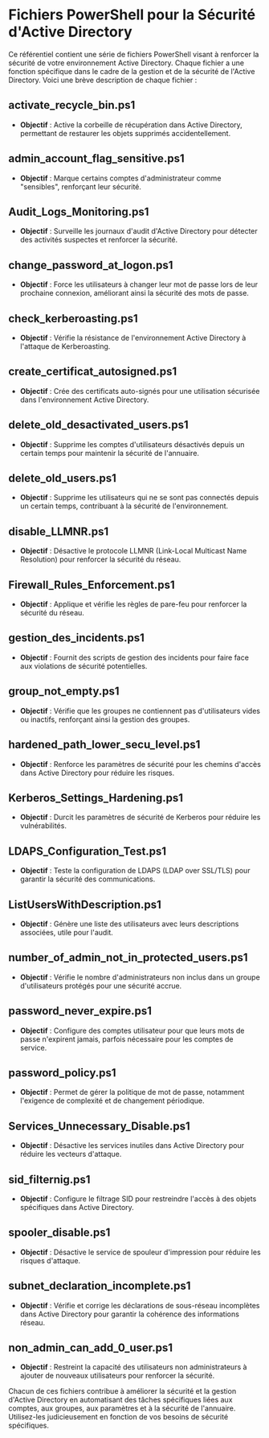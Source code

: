 # Fichiers PowerShell pour la Sécurité d'Active Directory

Ce référentiel contient une série de fichiers PowerShell visant à renforcer la sécurité de votre environnement Active Directory. Chaque fichier a une fonction spécifique dans le cadre de la gestion et de la sécurité de l'Active Directory. Voici une brève description de chaque fichier :

## activate_recycle_bin.ps1
- **Objectif** : Active la corbeille de récupération dans Active Directory, permettant de restaurer les objets supprimés accidentellement.

## admin_account_flag_sensitive.ps1
- **Objectif** : Marque certains comptes d'administrateur comme "sensibles", renforçant leur sécurité.

## Audit_Logs_Monitoring.ps1
- **Objectif** : Surveille les journaux d'audit d'Active Directory pour détecter des activités suspectes et renforcer la sécurité.

## change_password_at_logon.ps1
- **Objectif** : Force les utilisateurs à changer leur mot de passe lors de leur prochaine connexion, améliorant ainsi la sécurité des mots de passe.

## check_kerberoasting.ps1
- **Objectif** : Vérifie la résistance de l'environnement Active Directory à l'attaque de Kerberoasting.

## create_certificat_autosigned.ps1
- **Objectif** : Crée des certificats auto-signés pour une utilisation sécurisée dans l'environnement Active Directory.

## delete_old_desactivated_users.ps1
- **Objectif** : Supprime les comptes d'utilisateurs désactivés depuis un certain temps pour maintenir la sécurité de l'annuaire.

## delete_old_users.ps1
- **Objectif** : Supprime les utilisateurs qui ne se sont pas connectés depuis un certain temps, contribuant à la sécurité de l'environnement.

## disable_LLMNR.ps1
- **Objectif** : Désactive le protocole LLMNR (Link-Local Multicast Name Resolution) pour renforcer la sécurité du réseau.

## Firewall_Rules_Enforcement.ps1
- **Objectif** : Applique et vérifie les règles de pare-feu pour renforcer la sécurité du réseau.

## gestion_des_incidents.ps1
- **Objectif** : Fournit des scripts de gestion des incidents pour faire face aux violations de sécurité potentielles.

## group_not_empty.ps1
- **Objectif** : Vérifie que les groupes ne contiennent pas d'utilisateurs vides ou inactifs, renforçant ainsi la gestion des groupes.

## hardened_path_lower_secu_level.ps1
- **Objectif** : Renforce les paramètres de sécurité pour les chemins d'accès dans Active Directory pour réduire les risques.

## Kerberos_Settings_Hardening.ps1
- **Objectif** : Durcit les paramètres de sécurité de Kerberos pour réduire les vulnérabilités.

## LDAPS_Configuration_Test.ps1
- **Objectif** : Teste la configuration de LDAPS (LDAP over SSL/TLS) pour garantir la sécurité des communications.

## ListUsersWithDescription.ps1
- **Objectif** : Génère une liste des utilisateurs avec leurs descriptions associées, utile pour l'audit.

## number_of_admin_not_in_protected_users.ps1
- **Objectif** : Vérifie le nombre d'administrateurs non inclus dans un groupe d'utilisateurs protégés pour une sécurité accrue.

## password_never_expire.ps1
- **Objectif** : Configure des comptes utilisateur pour que leurs mots de passe n'expirent jamais, parfois nécessaire pour les comptes de service.

## password_policy.ps1
- **Objectif** : Permet de gérer la politique de mot de passe, notamment l'exigence de complexité et de changement périodique.

## Services_Unnecessary_Disable.ps1
- **Objectif** : Désactive les services inutiles dans Active Directory pour réduire les vecteurs d'attaque.

## sid_filternig.ps1
- **Objectif** : Configure le filtrage SID pour restreindre l'accès à des objets spécifiques dans Active Directory.

## spooler_disable.ps1
- **Objectif** : Désactive le service de spouleur d'impression pour réduire les risques d'attaque.

## subnet_declaration_incomplete.ps1
- **Objectif** : Vérifie et corrige les déclarations de sous-réseau incomplètes dans Active Directory pour garantir la cohérence des informations réseau.

## non_admin_can_add_0_user.ps1
- **Objectif** : Restreint la capacité des utilisateurs non administrateurs à ajouter de nouveaux utilisateurs pour renforcer la sécurité.

Chacun de ces fichiers contribue à améliorer la sécurité et la gestion d'Active Directory en automatisant des tâches spécifiques liées aux comptes, aux groupes, aux paramètres et à la sécurité de l'annuaire. Utilisez-les judicieusement en fonction de vos besoins de sécurité spécifiques.
